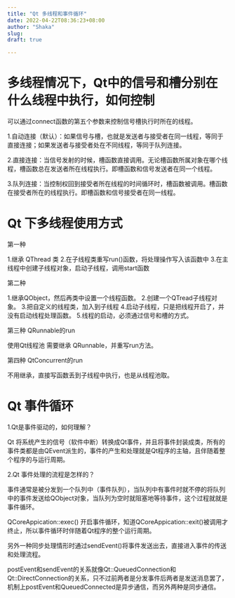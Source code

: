 ```yaml
---
title: "Qt 多线程和事件循环"
date: 2022-04-22T08:36:23+08:00
author: "Shaka"
slug: 
draft: true

---
```


# 多线程情况下，Qt中的信号和槽分别在什么线程中执行，如何控制

可以通过connect函数的第五个参数来控制信号槽执行时所在的线程。

1.自动连接（默认）：如果信号与槽，也就是发送者与接受者在同一线程，等同于直接连接；如果发送者与接受者处在不同线程，等同于队列连接。

2.直接连接：当信号发射的时候，槽函数直接调用。无论槽函数所属对象在哪个线程，槽函数总在发送者所在线程执行。即槽函数和信号发送者在同一个线程。

3.队列连接：当控制权回到接受者所在线程的时间循环时，槽函数被调用。槽函数在接受者所在的线程执行。即槽函数和信号接受者在同一线程。

# Qt 下多线程使用方式

第一种

1.继承 QThread 类
2.在子线程类重写run()函数，将处理操作写入该函数中
3.在主线程中创建子线程对象，启动子线程，调用start函数

第二种

1.继承QObject，然后再类中设置一个线程函数。
2.创建一个QTread子线程对象。
3.把自定义的线程类，加入到子线程
4.启动子线程，只是把线程开启了，并没有启动线程处理函数。
5.线程的启动，必须通过信号和槽的方式。

第三种 QRunnable的run

使用Qt线程池 需要继承 QRunnable，并重写run方法。

第四种 QtConcurrent的run

不用继承，直接写函数丢到子线程中执行，也是从线程池取。

# Qt 事件循环

1.Qt是事件驱动的，如何理解？

Qt 将系统产生的信号（软件中断）转换成Qt事件，并且将事件封装成类，所有的事件类都是由QEvent派生的，事件的产生和处理就是Qt程序的主轴，且伴随着整个程序的与运行周期。

2.Qt 事件处理的流程是怎样的？

事件通常是被分发到一个队列中（事件队列），当队列中有事件时就不停的将队列中的事件发送给QObject对象，当队列为空时就阻塞地等待事件，这个过程就就是事件循环。

QCoreAppication::exec() 开启事件循环，知道QCoreAppication::exit()被调用才终止，所以事件循环时伴随着Qt程序的整个运行周期。

另外一种同步处理情形时通过sendEvent()将事件发送出去，直接进入事件的传送和处理流程。

postEvent和sendEvent的关系就像Qt::QueuedConnection和Qt::DirectConnection的关系，只不过前两者是分发事件后两者是发送消息罢了，机制上postEvent和QueuedConnected是异步通信，而另外两种是同步通信。

